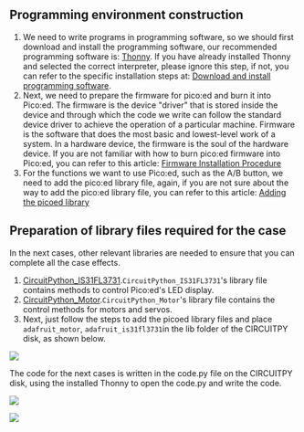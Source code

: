 ﻿---
sidebar_position: 3
sidebar_label: Programming environment preparation
---

## Programming environment construction
1. We need to write programs in programming software, so we should first download and install the programming software, our recommended programming software is: [Thonny](https://thonny.org/). If you have already installed Thonny and selected the correct interpreter, please ignore this step, if not, you can refer to the specific installation steps at: [Download and install programming software](https://www.yuque.com/elecfreaks-learn/picoed/ggnxx2).
2. Next, we need to prepare the firmware for pico:ed and burn it into Pico:ed. The firmware is the device "driver" that is stored inside the device and through which the code we write can follow the standard device driver to achieve the operation of a particular machine. Firmware is the software that does the most basic and lowest-level work of a system. In a hardware device, the firmware is the soul of the hardware device. If you are not familiar with how to burn pico:ed firmware into Pico:ed, you can refer to this article: [Firmware Installation Procedure](https://www.yuque.com/elecfreaks-learn/picoed/pw6wvm)
3. For the functions we want to use Pico:ed, such as the A/B button, we need to add the pico:ed library file, again, if you are not sure about the way to add the pico:ed library file, you can refer to this article: [Adding the picoed library](https://www.yuque.com/elecfreaks-learn/picoed/wkzbth)

## Preparation of library files required for the case
In the next cases, other relevant libraries are needed to ensure that you can complete all the case effects.

1. [CircuitPython_IS31FL3731](https://github.com/adafruit/Adafruit_CircuitPython_IS31FL3731/archive/refs/heads/main.zip).`CircuitPython_IS31FL3731`'s library file contains methods to control Pico:ed's LED display.
2. [CircuitPython_Motor](https://github.com/adafruit/Adafruit_CircuitPython_Motor/archive/refs/heads/main.zip).`CircuitPython_Motor`'s library file contains the control methods for motors and servos.
3. Next, just follow the steps to add the picoed library files and place `adafruit_motor`, `adafruit_is31fl3731`in the lib folder of the CIRCUITPY disk, as shown below.

![](https://wiki-media-ef.oss-cn-hongkong.aliyuncs.com//images/pico-ed-starter-kit-lib-01.png)

The code for the next cases is written in the code.py file on the CIRCUITPY disk, using the installed Thonny to open the code.py and write the code.

![](https://wiki-media-ef.oss-cn-hongkong.aliyuncs.com//images/pico-ed-starter-kit-lib-02.png)

![](https://wiki-media-ef.oss-cn-hongkong.aliyuncs.com//images/pico-ed-starter-kit-lib-03.png)
